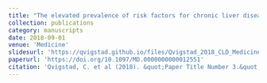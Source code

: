 ```yaml
---
title: "The elevated prevalence of risk factors for chronic liver disease among ageing people with hemophilia and implications for treatment"
collection: publications
category: manuscripts
date: 2018-09-01
venue: 'Medicine'
slidesurl: 'https://qvigstad.github.io/files/Qvigstad_2018_CLD_Medicine.pdf'
paperurl: 'https://doi.org/10.1097/MD.0000000000012551'
citation: 'Qvigstad, C. et al (2018). &quot;Paper Title Number 3.&quot; <i>Medicine</i>. 1(3).'
---
```

